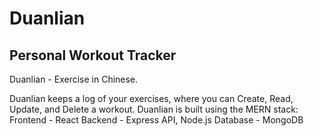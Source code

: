 # Duanlian
## Personal Workout Tracker

Duanlian - Exercise in Chinese.

Duanlian keeps a log of your exercises, where you can Create, Read, Update, and Delete a workout.
Duanlian is built using the MERN stack:
Frontend - React
Backend  - Express API, Node.js
Database - MongoDB
